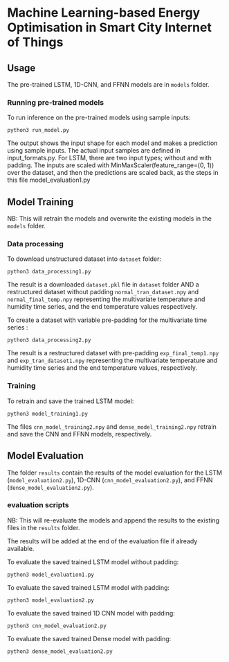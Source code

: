 # Machine Learning-based Energy Optimisation in Smart City Internet of Things

## Usage

The pre-trained LSTM, 1D-CNN, and FFNN models are in `models` folder.

### Running pre-trained models 

To run inference on the pre-trained models using sample inputs: 
```
python3 run_model.py 
```
The output shows the input shape for each model and makes a prediction using sample inputs. The actual input samples are defined in input_formats.py. For LSTM, there are two input types; without and with padding. The inputs are scaled with MinMaxScaler(feature_range=(0, 1)) over the dataset, and then the predictions are scaled back, as the steps in this file model_evaluation1.py

## Model Training 

NB: This will retrain the models and overwrite the existing models in the `models` folder.

### Data processing

To download unstructured dataset into `dataset` folder:
```
python3 data_processing1.py 
```
The result is a downloaded `dataset.pkl` file in `dataset` folder AND a restructured dataset without padding `normal_tran_dataset.npy` and `normal_final_temp.npy` representing the multivariate temperature and humidity time series, and the end temperature values respectively.

To create a dataset with variable pre-padding for the multivariate time series :
```
python3 data_processing2.py 
```
The result is a restructured dataset with pre-padding `exp_final_temp1.npy` and `exp_tran_dataset1.npy` representing the multivariate temperature and humidity time series and the end temperature values, respectively. 

### Training

To retrain and save the trained LSTM model:
```
python3 model_training1.py 
```
The files `cnn_model_training2.npy` and `dense_model_training2.npy` retrain and save the CNN and FFNN models, respectively.

## Model Evaluation

The folder `results` contain the results of the model evaluation for the LSTM (`model_evaluation2.py`), 1D-CNN (`cnn_model_evaluation2.py`), and FFNN (`dense_model_evaluation2.py`).

### evaluation scripts 

NB: This will re-evaluate the models and append the results to the existing files in the `results` folder.

The results will be added at the end of the evaluation file if already available.

To evaluate the saved trained LSTM model without padding:
```
python3 model_evaluation1.py
```

To evaluate the saved trained LSTM model with padding:
```
python3 model_evaluation2.py
```

To evaluate the saved trained 1D CNN model with padding:

```
python3 cnn_model_evaluation2.py
```

To evaluate the saved trained Dense model with padding:
```
python3 dense_model_evaluation2.py
```
